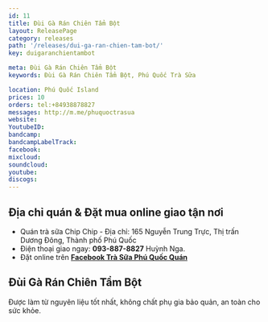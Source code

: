 ```yaml
---
id: 11
title: Đùi Gà Rán Chiên Tẩm Bột
layout: ReleasePage
category: releases
path: '/releases/dui-ga-ran-chien-tam-bot/'
key: duigaranchientambot

meta: Đùi Gà Rán Chiên Tẩm Bột
keywords: Đùi Gà Rán Chiên Tẩm Bột, Phú Quốc Trà Sữa

location: Phú Quốc Island
prices: 10
orders: tel:+84938878827
messages: http://m.me/phuquoctrasua
website: 
YoutubeID: 
bandcamp: 
bandcampLabelTrack: 
facebook: 
mixcloud: 
soundcloud: 
youtube: 
discogs: 
---
```


## Địa chỉ quán & Đặt mua online giao tận nơi

- Quán trà sữa Chip Chip - Địa chỉ: 165 Nguyễn Trung Trực, Thị trấn Dương Đông, Thành phố Phú Quốc
- Điện thoại giao ngay: **093-887-8827** Huỳnh Nga.
- Đặt online trên [**Facebook Trà Sữa Phú Quốc Quán**](https://www.facebook.com/phuquoctrasua)

## Đùi Gà Rán Chiên Tẩm Bột
Được làm từ nguyên liệu tốt nhất, không chất phụ gia bảo quản, an toàn cho sức khỏe.